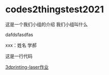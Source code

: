 # codes2thingstest2021
这是一个我们小组的介绍
我们小组叫什么


dafdsfasdfas

xxx：姓名 学郝

这是一行代码

[3dprinting-laser作业](https://zaowu.fun/p/5db8d3e8ce8dec1e51f0ce78)
